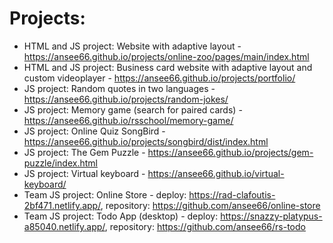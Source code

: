 # Projects:

* HTML and JS project: Website with adaptive layout - https://ansee66.github.io/projects/online-zoo/pages/main/index.html
* HTML and JS project: Business card website with adaptive layout and custom videoplayer - https://ansee66.github.io/projects/portfolio/
* JS project: Random quotes in two languages - https://ansee66.github.io/projects/random-jokes/
* JS project: Memory game (search for paired cards) - https://ansee66.github.io/rsschool/memory-game/
* JS project: Online Quiz SongBird - https://ansee66.github.io/projects/songbird/dist/index.html
* JS project: The Gem Puzzle - https://ansee66.github.io/projects/gem-puzzle/index.html
* JS project: Virtual keyboard - https://ansee66.github.io/virtual-keyboard/
* Team JS project: Online Store - deploy: https://rad-clafoutis-2bf471.netlify.app/, repository: https://github.com/ansee66/online-store
* Team JS project: Todo App (desktop) - deploy: https://snazzy-platypus-a85040.netlify.app/, repository: https://github.com/ansee66/rs-todo

